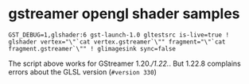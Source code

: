 # gstreamer opengl shader samples

```
GST_DEBUG=1,glshader:6 gst-launch-1.0 gltestsrc is-live=true ! glshader vertex="\"`cat vertex.gstreamer`\"" fragment="\"`cat fragment.gstreamer`\"" ! glimagesink sync=false
```


The script above works for GStreamer 1.20.*/1.22.*. But 1.22.8 complains errors about the GLSL version (`#version 330`)

